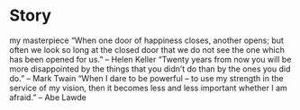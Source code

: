 # Story
my masterpiece
“When one door of happiness closes, another opens; but often we look so long at the closed door that we do not see the one which has been opened for us.”
– Helen Keller
“Twenty years from now you will be more disappointed by the things that you didn’t do than by the ones you did do.”
– Mark Twain
“When I dare to be powerful – to use my strength in the service of my vision, then it becomes less and less important whether I am afraid.”
– Abe Lawde
